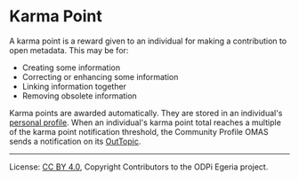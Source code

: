 <!-- SPDX-License-Identifier: CC-BY-4.0 -->
<!-- Copyright Contributors to the ODPi Egeria project. -->

# Karma Point

A karma point is a reward given to an individual for making a contribution to open metadata.
This may be for:

* Creating some information
* Correcting or enhancing some information
* Linking information together
* Removing obsolete information

Karma points are awarded automatically.  They are stored in an individual's [personal profile](personal-profile.md).
When an individual's karma point total reaches a multiple of the karma point notification threshold,
the Community Profile OMAS sends a notification on its [OutTopic](https://egeria-project.org/concepts/out-topic).



----
License: [CC BY 4.0](https://creativecommons.org/licenses/by/4.0/),
Copyright Contributors to the ODPi Egeria project.